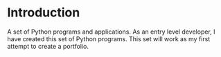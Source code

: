 # Introduction
A set of Python programs and applications. As an entry level developer, I have created this set of Python programs. This set will work as my first attempt to create a portfolio.
